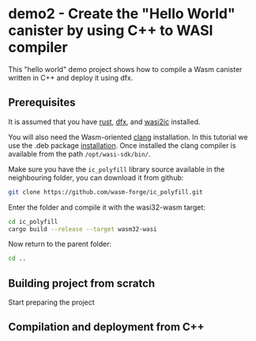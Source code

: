 # demo2 - Create the "Hello World" canister by using C++ to WASI compiler

This "hello world" demo project shows how to compile a Wasm canister written in C++ and deploy it using dfx. 

## Prerequisites

It is assumed that you have [rust](https://doc.rust-lang.org/book/ch01-01-installation.html), [dfx](https://internetcomputer.org/docs/current/developer-docs/setup/install/), and [wasi2ic](https://github.com/wasm-forge/wasi2ic) installed.

You will also need the Wasm-oriented [clang](https://github.com/WebAssembly/wasi-sdk/releases/download/wasi-sdk-19/) installation. In this tutorial we use the .deb package [installation](https://github.com/WebAssembly/wasi-sdk/releases/download/wasi-sdk-19/wasi-sdk_19.0_amd64.deb). Once installed the clang compiler is available from the path `/opt/wasi-sdk/bin/`.

Make sure you have the `ic_polyfill` library source available in the neighbouring folder, you can download it from github:
```bash
git clone https://github.com/wasm-forge/ic_polyfill.git
```
Enter the folder and compile it with the wasi32-wasm target:

```bash
cd ic_polyfill
cargo build --release --target wasm32-wasi
```

Now return to the parent folder:

```bash
cd ..
```

## Building project from scratch

Start preparing the project 

## Compilation and deployment from C++

